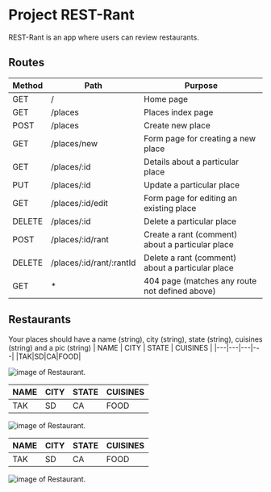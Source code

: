 # Project REST-Rant

REST-Rant is an app where users can review restaurants.

## Routes
|Method|Path|Purpose|
|---	|---	|---	|
| GET |  /	|  	Home page 	|
| GET	|  /places 	|  	Places index page 	|
| POST|  /places 	|  Create new place	|
| GET	|  /places/new 	|  Form page for creating a new place	|
| GET	|  /places/:id 	|  Details about a particular place	|
| PUT	|  /places/:id	|  Update a particular place	|
| GET |  /places/:id/edit 	|  Form page for editing an existing place	|
| DELETE |  /places/:id 	|  Delete a particular place	|
| POST |  /places/:id/rant 	| Create a rant (comment) about a particular place	|
| DELETE |  /places/:id/rant/:rantId 	|  Delete a rant (comment) about a particular place 	|
| GET |  * 	|  404 page (matches any route not defined above) 	| 

## Restaurants 
Your places should have a name (string), city (string), state (string), cuisines (string) and a pic (string)
| NAME | CITY | STATE | CUISINES |
|---|---|---|---|
|TAK|SD|CA|FOOD|

![image of Restaurant.](https://picsum.photos/200/300)

| NAME | CITY | STATE | CUISINES |
|---|---|---|---|
|TAK|SD|CA|FOOD|

![image of Restaurant.](https://picsum.photos/200/300?grayscale)

| NAME | CITY | STATE | CUISINES |
|---|---|---|---|
|TAK|SD|CA|FOOD|

![image of Restaurant.](https://picsum.photos/200/300/?blur)

